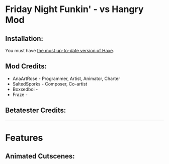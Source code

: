 # Friday Night Funkin' - vs Hangry Mod


## Installation:
You must have [the most up-to-date version of Haxe](https://haxe.org/download/).

## Mod Credits:
* AnaArtRose - Programmer, Artist, Animator, Charter
* SaltedSporks - Composer, Co-artist
* Boxxedboi - 
* Fraze - 

## Betatester Credits:

_____________________________________

# Features

## Animated Cutscenes:

![]()


